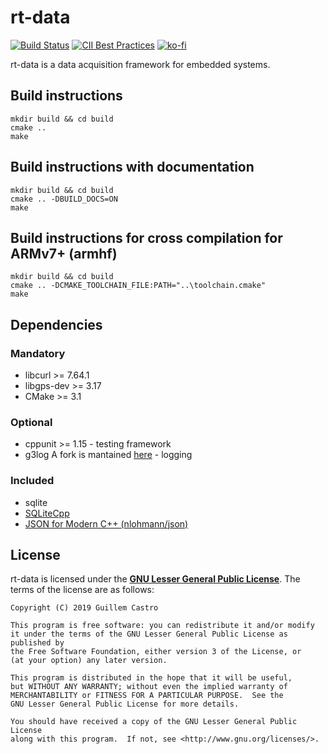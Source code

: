 # rt-data

[![Build Status](https://travis-ci.org/GuillemCastro/rt-data.svg?branch=master)](https://travis-ci.org/GuillemCastro/rt-data)
[![CII Best Practices](https://bestpractices.coreinfrastructure.org/projects/2944/badge)](https://bestpractices.coreinfrastructure.org/projects/2944)
[![ko-fi](https://www.ko-fi.com/img/githubbutton_sm.svg)](https://ko-fi.com/A0A8Y9TP)

rt-data is a data acquisition framework for embedded systems.

## Build instructions

```
mkdir build && cd build
cmake ..
make
```

## Build instructions with documentation

```
mkdir build && cd build
cmake .. -DBUILD_DOCS=ON
make
```

## Build instructions for cross compilation for ARMv7+ (armhf)

```
mkdir build && cd build
cmake .. -DCMAKE_TOOLCHAIN_FILE:PATH="..\toolchain.cmake"
make
```

## Dependencies

### Mandatory

* libcurl >= 7.64.1
* libgps-dev >= 3.17
* CMake >= 3.1

### Optional

* cppunit >= 1.15 - testing framework
* g3log A fork is mantained [here](https://github.com/CosmicResearch/g3log) - logging

### Included

* sqlite
* [SQLiteCpp](https://github.com/SRombauts/SQLiteCpp)
* [JSON for Modern C++ (nlohmann/json)](https://github.com/nlohmann/json/)


## License

rt-data is licensed under the **[GNU Lesser General Public License]**. The terms of the license are as follows: 


```
Copyright (C) 2019 Guillem Castro

This program is free software: you can redistribute it and/or modify
it under the terms of the GNU Lesser General Public License as published by
the Free Software Foundation, either version 3 of the License, or
(at your option) any later version.

This program is distributed in the hope that it will be useful,
but WITHOUT ANY WARRANTY; without even the implied warranty of
MERCHANTABILITY or FITNESS FOR A PARTICULAR PURPOSE.  See the
GNU Lesser General Public License for more details.

You should have received a copy of the GNU Lesser General Public License
along with this program.  If not, see <http://www.gnu.org/licenses/>.
```

[GNU Lesser General Public License]: https://github.com/GuillemCastro/rt-data/raw/master/LICENSE
